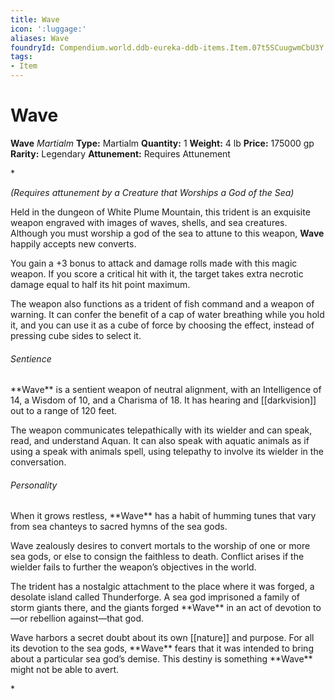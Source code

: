 ```yaml
---
title: Wave
icon: ':luggage:'
aliases: Wave
foundryId: Compendium.world.ddb-eureka-ddb-items.Item.07t5SCuugwmCbU3Y
tags:
- Item
---
```


# Wave

**Wave**
_Martialm_
**Type:** Martialm
**Quantity:** 1
**Weight:** 4 lb
**Price:** 175000 gp
**Rarity:** Legendary
**Attunement:** Requires Attunement

*<div class="item-attunement"><i>(Requires attunement by a Creature that Worships a God of the Sea)</i><p class="Core-Styles_Core-Body">Held in the dungeon of White Plume Mountain, this trident is an exquisite weapon engraved with images of waves, shells, and sea creatures. Although you must worship a god of the sea to attune to this weapon, **<span class="Serif-Character-Style_Italic-Serif">Wave</span>** happily accepts new<span class="No-Break"> converts.</span></p>
<p class="Core-Styles_Core-Body">You gain a +3 bonus to attack and damage rolls made with this magic weapon. If you score a critical hit with it, the target takes extra necrotic damage equal to half its hit poin<span class="No-Break">t maximum.</span></p>
<p class="Core-Styles_Core-Body">The weapon also functions as a <span class="Serif-Character-Style_Italic-Serif">trident of fish command</span> and a <span class="Serif-Character-Style_Italic-Serif">weapon of warning</span>. It can confer the benefit of a <span class="Serif-Character-Style_Italic-Serif">cap of water breathing</span> while you hold it, and you can use it as a <span class="Serif-Character-Style_Italic-Serif">cube of force</span> by choosing the effect, instead of pressing cube sides to <span class="No-Break">select it.</span></p>
<h6 class="Core-Styles_Core-Body"><span class="Serif-Character-Style_Inline-Subhead-Serif">Sentience</span></h6>
<p class="Core-Styles_Core-Body">**<span class="Serif-Character-Style_Italic-Serif">Wave</span>** is a sentient weapon of neutral alignment, with an Intelligence of 14, a Wisdom of 10, and a Charisma of 18. It has hearing and [[darkvision]] out to a range of<span class="No-Break"> 120 feet.</span></p>
<p class="Core-Styles_Core-Body">The weapon communicates telepathically with its wielder and can speak, read, and understand Aquan. It can also speak with aquatic animals as if using a <span class="Serif-Character-Style_Italic-Serif">speak with animals</span> spell, using telepathy to involve its wielder in the con<span class="No-Break">versation.</span></p>
<h6 class="Core-Styles_Core-Body"><span class="Serif-Character-Style_Inline-Subhead-Serif">Personality</span></h6>
<p class="Core-Styles_Core-Body">When it grows restless, **<span class="Serif-Character-Style_Italic-Serif">Wave</span>** has a habit of humming tunes that vary from sea chanteys to sacred hymns of the<span class="No-Break"> sea gods.</span></p>
<p class="Core-Styles_Core-Body"><span class="Serif-Character-Style_Italic-Serif">Wave</span> zealously desires to convert mortals to the worship of one or more sea gods, or else to consign the faithless to death. Conflict arises if the wielder fails to further the weapon’s objectives in <span class="No-Break">the world.</span></p>
<p class="Core-Styles_Core-Body">The trident has a nostalgic attachment to the place where it was forged, a desolate island called Thunderforge. A sea god imprisoned a family of storm giants there, and the giants forged **<span class="Serif-Character-Style_Italic-Serif">Wave</span>** in an act of devotion to—or rebellion against<span class="No-Break">—that god.</span></p>
<p class="Core-Styles_Core-Body"><span class="Serif-Character-Style_Italic-Serif">Wave</span> harbors a secret doubt about its own [[nature]] and purpose. For all its devotion to the sea gods, **<span class="Serif-Character-Style_Italic-Serif">Wave</span>** fears that it was intended to bring about a particular sea god’s demise. This destiny is something **<span class="Serif-Character-Style_Italic-Serif">Wave</span>** might not be able<span class="No-Break"> to avert.</span></p>*